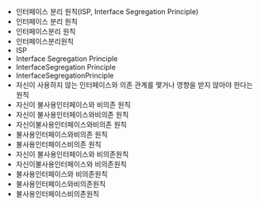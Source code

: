 - 인터페이스 분리 원칙(ISP, Interface Segregation Principle)
- 인터페이스 분리 원칙
- 인터페이스분리 원칙
- 인터페이스분리원칙
- ISP
- Interface Segregation Principle
- InterfaceSegregation Principle
- InterfaceSegregationPrinciple
- 자신이 사용하지 않는 인터페이스와 의존 관계를 맺거나 영향을 받지 않아야 한다는 원칙
- 자신이 불사용인터페이스와 비의존 원칙
- 자신이 불사용인터페이스와비의존 원칙
- 자신이불사용인터페이스와비의존 원칙
- 불사용인터페이스와비의존 원칙
- 불사용인터페이스비의존 원칙
- 자신이 불사용인터페이스와 비의존원칙
- 자신이불사용인터페이스와 비의존원칙
- 불사용인터페이스와 비의존원칙
- 불사용인터페이스와비의존원칙
- 불사용인터페이스비의존원칙

